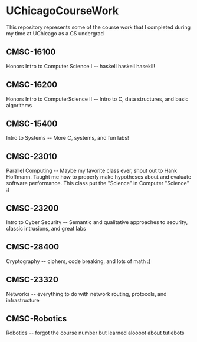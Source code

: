 # UChicagoCourseWork
This repository represents some of the course work that I completed during my time at UChicago as a CS undergrad

## CMSC-16100
Honors Intro to Computer Science I -- haskell haskell hasekll!

## CMSC-16200
Honors Intro to ComputerScience II -- Intro to C, data structures, and basic algorithms


## CMSC-15400
Intro to Systems -- More C, systems, and fun labs!

## CMSC-23010
Parallel Computing -- Maybe my favorite class ever, shout out to Hank Hoffmann. Taught me how to properly make hypotheses about and evaluate software performance. This class put the "Science" in Computer "Science" :)

## CMSC-23200
Intro to Cyber Security -- Semantic and qualitative approaches to security, classic intrusions, and great labs

## CMSC-28400
Cryptography -- ciphers, code breaking, and lots of math :)

## CMSC-23320
Networks -- everything to do with network routing, protocols, and infrastructure

## CMSC-Robotics
Robotics -- forgot the course number but learned aloooot about tutlebots
